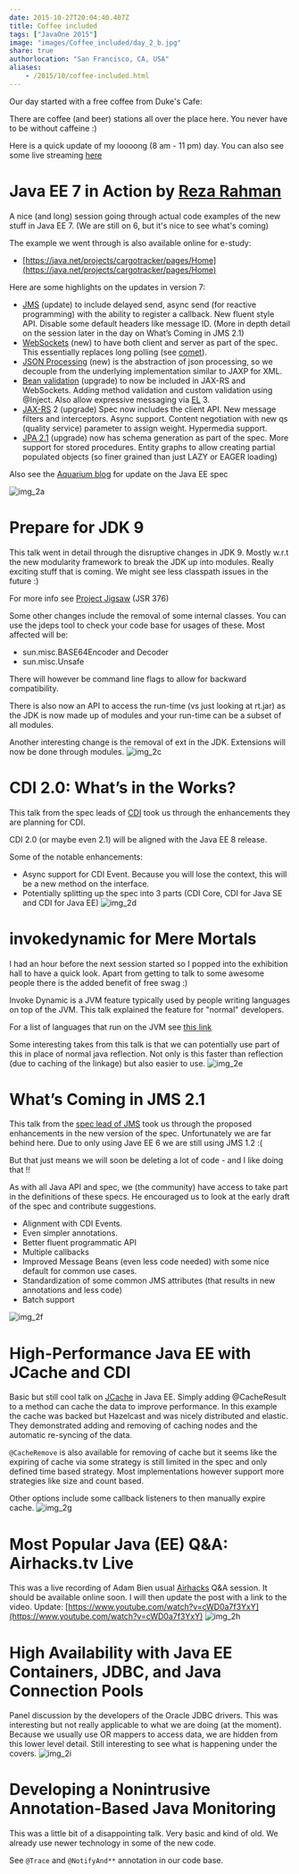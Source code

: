 ```yaml
---
date: 2015-10-27T20:04:40.407Z
title: Coffee included
tags: ["JavaOne 2015"]
image: "images/Coffee_included/day_2_b.jpg"
share: true
authorlocation: "San Francisco, CA, USA"
aliases:
    - /2015/10/coffee-included.html
---
```

Our day started with a free coffee from Duke's Cafe:

There are coffee (and beer) stations all over the place here. You never have to be without caffeine :)

Here is a quick update of my loooong (8 am - 11 pm) day. You can also see some live streaming [here](https://www.youtube.com/watch?v=6exFuFJhfcA)

#  Java EE 7 in Action by [Reza Rahman](http://www.rahmannet.net/)
A nice (and long) session going through actual code examples of the new stuff in Java EE 7. (We are still on 6, but it's nice to see what's coming)

The example we went through is also available online for e-study:

* [https://java.net/projects/cargotracker/pages/Home](https://java.net/projects/cargotracker/pages/Home)

Here are some highlights on the updates in version 7:

* [JMS](https://en.wikipedia.org/wiki/Java_Message_Service) (update) to include delayed send, async send (for reactive programming) with the ability to register a callback. New fluent style API. Disable some default headers like message ID. (More in depth detail on the session later in the day on What’s Coming in JMS 2.1)
* [WebSockets](https://en.wikipedia.org/wiki/WebSocket) (new) to have both client and server as part of the spec. This essentially replaces long polling (see [comet](https://en.wikipedia.org/wiki/Comet_%28programming%29)).
* [JSON Processing](https://javaee.github.io/jsonp/) (new) is the abstraction of json processing, so we decouple from the underlying implementation similar to JAXP for XML.
* [Bean validation](http://beanvalidation.org/) (upgrade) to now be included in JAX-RS and WebSockets. Adding method validation and custom validation using @Inject. Also allow expressive messaging via [EL](https://docs.oracle.com/javaee/6/tutorial/doc/gjddd.html) 3.
* [JAX-RS](https://en.wikipedia.org/wiki/Java_API_for_RESTful_Web_Services) 2 (upgrade) Spec now includes the client API. New message filters and interceptors. Async support. Content negotiation with new qs (quality service) parameter to assign weight. Hypermedia support.
* [JPA 2.1](https://en.wikipedia.org/wiki/Java_Persistence_API) (upgrade) now has schema generation as part of the spec. More support for stored procedures. Entity graphs to allow creating partial populated objects (so finer grained than just LAZY or EAGER loading)

Also see the [Aquarium blog](https://blogs.oracle.com/theaquarium/) for update on the Java EE spec

![img_2a](images/Coffee_included/day_2_a.jpg)

# Prepare for JDK 9
This talk went in detail through the disruptive changes in JDK 9. Mostly w.r.t the new modularity framework to break the JDK up into modules.
Really exciting stuff that is coming. We might see less classpath issues in the future :)

For more info see [Project Jigsaw](http://openjdk.java.net/projects/jigsaw/spec/) (JSR 376)

Some other changes include the removal of some internal classes. You can use the jdeps tool to check your code base for usages of these. Most affected will be:

* sun.misc.BASE64Encoder and Decoder
* sun.misc.Unsafe

There will however be command line flags to allow for backward compatibility.

There is also now an API to access the run-time (vs just looking at rt.jar) as the JDK is now made up of modules and your run-time can be a subset of all modules.

Another interesting change is the removal of ext in the JDK. Extensions will now be done through modules.
![img_2c](images/Coffee_included/day_2_c.jpg)

# CDI 2.0: What’s in the Works?
This talk from the spec leads of [CDI](http://www.cdi-spec.org/) took us through the enhancements they are planning for CDI.

CDI 2.0 (or maybe even 2.1) will be aligned with the Java EE 8 release.

Some of the notable enhancements:

* Async support for CDI Event. Because you will lose the context, this will be a new method on the interface.
* Potentially splitting up the spec into 3 parts (CDI Core, CDI for Java SE and CDI for Java EE)
![img_2d](images/Coffee_included/day_2_d.jpg)

# invokedynamic for Mere Mortals
I had an hour before the next session started so I popped into the exhibition hall to have a quick look. Apart from getting to talk to some awesome people there is the added benefit of free swag :)

Invoke Dynamic is a JVM feature typically used by people writing languages on top of the JVM. This talk explained the feature for "normal" developers.

For a list of languages that run on the JVM see [this link](https://en.wikipedia.org/wiki/List_of_JVM_languages)

Some interesting takes from this talk is that we can potentially use part of this in place of normal java reflection. Not only is this faster than reflection (due to caching of the linkage) but also easier to use.
![img_2e](images/Coffee_included/day_2_e.jpg)

# What’s Coming in JMS 2.1
This talk from the [spec lead of JMS](https://java.net/projects/jms-spec/pages/Home) took us through the proposed enhancements in the new version of the spec. Unfortunately we are far behind here. Due to only using Jave EE 6 we are still using JMS 1.2 :(

But that just means we will soon be deleting a lot of code - and I like doing that !!

As with all Java API and spec, we (the community) have access to take part in the definitions of these specs. He encouraged us to look at the early draft of the spec and contribute suggestions.

* Alignment with CDI Events.
* Even simpler annotations.
* Better fluent programmatic API
* Multiple callbacks
* Improved Message Beans (even less code needed) with some nice default for common use cases.
* Standardization of some common JMS attributes (that results in new annotations and less code)
* Batch support

![img_2f](images/Coffee_included/day_2_f.jpg)

# High-Performance Java EE with JCache and CDI
Basic but still cool talk on [JCache](https://blogs.oracle.com/theaquarium/entry/jcache_is_final_i_repeat) in Java EE. Simply adding @CacheResult to a method can cache the data to improve performance. In this example the cache was backed but Hazelcast and was nicely distributed and elastic. They demonstrated adding and removing of caching nodes and the automatic re-syncing of the data.

`@CacheRemove` is also available for removing of cache but it seems like the expiring of cache via some strategy is still limited in the spec and only defined time based strategy. Most implementations however support more strategies like size and count based.

Other options include some callback listeners to then manually expire cache.
![img_2g](images/Coffee_included/day_2_g.jpg)

# Most Popular Java (EE) Q&A: Airhacks.tv Live

This was a live recording of Adam Bien usual [Airhacks](http://airhacks.com/) Q&amp;A session.  It should be available online soon. I will then update the post with a link to the video.
Update: [https://www.youtube.com/watch?v=cWD0a7f3YxY](https://www.youtube.com/watch?v=cWD0a7f3YxY)
![img_2h](images/Coffee_included/day_2_h.jpg)

# High Availability with Java EE Containers, JDBC, and Java Connection Pools
Panel discussion by the developers of the Oracle JDBC drivers. This was interesting but not really applicable to what we are doing (at the moment). Because we usually use OR mappers to access data, we are hidden from this lower level detail. Still interesting to see what is happening under the covers.
![img_2i](images/Coffee_included/day_2_i.jpg)

# Developing a Nonintrusive Annotation-Based Java Monitoring
This was a little bit of a disappointing talk. Very basic and kind of old. We already use newer technology in some of the new code.

See `@Trace` and `@NotifyAnd**` annotation in our code base.
